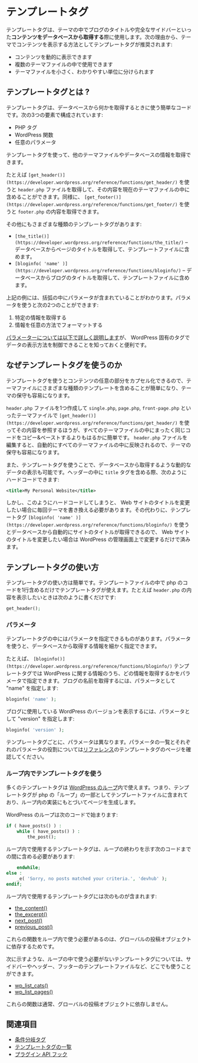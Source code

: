 <!--
# Template Tags
-->
# テンプレートタグ

<!--
Template tags are used within themes to **retrieve content from your database**. The content could be anything from a blog title to a complete sidebar. Template tags are the preferred method to pull content into your theme because:
-->
テンプレートタグは、テーマの中でブログのタイトルや完全なサイドバーといった**コンテンツをデータベースから取得する**際に使用します。次の理由から、テーマでコンテンツを表示する方法としてテンプレートタグが推奨されます:

<!--
*   they can print dynamic content;
*   they can be used in multiple theme files; and
*   they separate the theme into smaller, more understandable, sections.
-->
*   コンテンツを動的に表示できます
*   複数のテーマファイルの中で使用できます
*   テーマファイルを小さく、わかりやすい単位に分けられます

<!--
## What is a Template Tag?
-->
## テンプレートタグとは ?

<!--
A template tag is simply a piece of code that tells WordPress to get something from the database. It is broken up into three components:
-->
テンプレートタグは、データベースから何かを取得するときに使う簡単なコードです。次の3つの要素で構成されています:

<!--
*   A PHP code tag
*   A WordPress function
*   Optional parameters
-->
*   PHP タグ
*   WordPress 関数
*   任意のパラメータ

<!--
You can use a template tag to call another theme file or some information from the database.
-->
テンプレートタグを使って、他のテーマファイルやデータベースの情報を取得できます。

<!--
For example, the template tag `[get_header()](https://developer.wordpress.org/reference/functions/get_header/)` tells WordPress to get the `header.php` file and include it in the current theme file. Similarly, `[get_footer()](https://developer.wordpress.org/reference/functions/get_footer/)` tells WordPress to get the footer.php file.
-->
たとえば `[get_header()](https://developer.wordpress.org/reference/functions/get_header/)` を使うと `header.php` ファイルを取得して、その内容を現在のテーマファイルの中に含めることができます。同様に、 `[get_footer()](https://developer.wordpress.org/reference/functions/get_footer/)` を使うと `footer.php` の内容を取得できます。

<!--
There are also other kinds of template tags:
-->
その他にもさまざまな種類のテンプレートタグがあります:

<!--
*   `[the_title()](https://developer.wordpress.org/reference/functions/the_title/)` – tells WordPress to get the title of the page or post from the database and include it.
*   `[bloginfo( 'name' )](https://developer.wordpress.org/reference/functions/bloginfo/)` – tells WordPress to get the blog title out of the database and include it in the template file.
-->
*   `[the_title()](https://developer.wordpress.org/reference/functions/the_title/)` – データベースからページのタイトルを取得して、テンプレートファイルに含めます。
*   `[bloginfo( 'name' )](https://developer.wordpress.org/reference/functions/bloginfo/)` – データベースからブログのタイトルを取得して、テンプレートファイルに含めます。

<!--
If you look closely at the last example, you will also see that there is a parameter between the parenthesis. Parameters let you do two things:
-->
上記の例には、括弧の中にパラメータが含まれていることがわかります。パラメータを使うと次の2つのことができます:

<!--
1.  ask for specific pieces of information and
2.  format the information in a certain way.
-->
1.  特定の情報を取得する
2.  情報を任意の方法でフォーマットする

<!--
[Parameters are covered extensively below](#parameters), but it’s useful to be aware that you can send WordPress-specific instructions for how you want the data presented.
-->
[パラメーターについては以下で詳しく説明します](#parameters)が、 WordPress 固有のタグでデータの表示方法を制御できることを知っておくと便利です。

<!--
## Why Use Template Tags
-->
## なぜテンプレートタグを使うのか

<!--
By encapsulating all of the code for a particular chunk of content, template tags make it very easy to include various pieces of a template in a theme file and also to maintain the theme.
-->
テンプレートタグを使うとコンテンツの任意の部分をカプセル化できるので、テーマファイルにさまざまな種類のテンプレートを含めることが簡単になり、テーマの保守も容易になります。

<!--
It is far easier to create one `header.php` file and have all of your theme templates like `single.php`, `page.php`, `front-page.php`, etc. reference that one theme file using `[get_header()](https://developer.wordpress.org/reference/functions/get_header/)` than copying and pasting the code into each theme file. It also makes maintenance easier. Whenever you make a change in your `header.php` file, the change is automatically carried over into all of your other theme files.
-->
`header.php` ファイルを1つ作成して `single.php`, `page.php`, `front-page.php` といったテーマファイルで `[get_header()](https://developer.wordpress.org/reference/functions/get_header/)` を使ってその内容を参照するほうが、すべてのテーマファイルの中にまったく同じコードをコピー&ペーストするよりもはるかに簡単です。 `header.php` ファイルを編集すると、自動的にすべてのテーマファイルの中に反映されるので、テーマの保守も容易になります。

<!--
Another reason to use template tags is to display dynamic data, i.e. data from the database. In your header, you could manually include the `title` tag, like so:
-->
また、テンプレートタグを使うことで、データベースから取得するような動的なデータの表示も可能です。ヘッダーの中に `title` タグを含める際、次のようにハードコードできます:

```xml
<title>My Personal Website</title>
```

<!--
However, doing this means manually editing your theme any time you want to change the title of your website. Instead, it’s easier to include the `[bloginfo( 'name' )](https://developer.wordpress.org/reference/functions/bloginfo/)` template tag, which automatically fetch the site title from the database. Now, you can change the title of your site in WordPress, rather than having to hard code your theme templates.
-->
しかし、このようにハードコードしてしまうと、 Web サイトのタイトルを変更したい場合に毎回テーマを書き換える必要があります。その代わりに、テンプレートタグ `[bloginfo( 'name' )](https://developer.wordpress.org/reference/functions/bloginfo/)` を使うとデータベースから自動的にサイトのタイトルが取得できるので、 Web サイトのタイトルを変更したい場合は WordPress の管理画面上で変更するだけで済みます。

<!--
## How to Use Template Tags
-->
## テンプレートタグの使い方

<!--
Using template tags is very simple. In any template file you can use a template tag by simply printing one line of php code to call the template tag. Printing the header.php file is as simple as:
-->
テンプレートタグの使い方は簡単です。テンプレートファイルの中で php のコードを1行含めるだけでテンプレートタグが使えます。たとえば `header.php` の内容を表示したいときは次のように書くだけです:

```php
get_header();
```

<!--
### Parameters
-->
### パラメータ

<!--
Some template tags let you pass parameters. Parameters are extra pieces of information that determine what is retrieved from the database.
-->
テンプレートタグの中にはパラメータを指定できるものがあります。パラメータを使うと、データベースから取得する情報を細かく指定できます。

<!--
For example, the `[bloginfo()](https://developer.wordpress.org/reference/functions/bloginfo/ "bloginfo template tag")` template tag allows you to give it a parameter telling WordPress the specific piece of information you want. To print the blog name, you just pass along the parameter “name,” like so:
-->
たとえば、 `[bloginfo()](https://developer.wordpress.org/reference/functions/bloginfo/)` テンプレートタグでは WordPress に関する情報のうち、どの情報を取得するかをパラメータで指定できます。ブログの名前を取得するには、パラメータとして "name" を指定します:

```php
bloginfo( 'name' );
```

<!--
To print the version of WordPress that the blog is running on, you would pass a parameter of “version”:
-->
ブログに使用している WordPress のバージョンを表示するには、パラメータとして "version" を指定します:

```php
bloginfo( 'version' );
```

<!--
For each template tag, the parameters differ. A list of the parameters and what they can do can be found on specific template tag pages located throughout the [code reference](https://developer.wordpress.org/reference/).
-->
テンプレートタグごとに、パラメータは異なります。パラメータの一覧とそれぞれのパラメータの役割については[リファレンス](https://developer.wordpress.org/reference/)のテンプレートタグのページを確認してください。

<!--
### Using Template Tags Within the Loop
-->
### ループ内でテンプレートタグを使う

<!--
Many template tags work within the [WordPress Loop](https://developer.wordpress.org/themes/basics/the-loop/). This means that they are included in the template files as part of the php “loop” that generates the pages users see based upon the instructions inside of the loop.
-->
多くのテンプレートタグは [WordPress のループ](https://developer.wordpress.org/themes/basics/the-loop/)内で使えます。つまり、テンプレートタグが php の「ループ」の一部としてテンプレートファイルに含まれており、ループ内の実装にもとづいてページを生成します。

<!--
The WordPress loop begins with:
-->
WordPress のループは次のコードで始まります:

```php
if ( have_posts() ) :
	while ( have_posts() ) :
		the_post();
```

<!--
Template tags that work within the loop must be in the middle area, before the ending section of the loop below:
-->
ループ内で使用するテンプレートタグは、ループの終わりを示す次のコードまでの間に含める必要があります:

```php
	endwhile;
else :
	_e( 'Sorry, no posts matched your criteria.', 'devhub' );
endif;
```

<!--
Some of template tags that need to be inside of the loop include
-->
ループ内で使用するテンプレートタグには次のものが含まれます:

*   [the\_content()](https://developer.wordpress.org/reference/functions/the_content/)
*   [the\_excerpt()](https://developer.wordpress.org/reference/functions/the_excerpt/)
*   [next\_post()](https://developer.wordpress.org/reference/functions/next_post/)
*   [previous\_post()](https://developer.wordpress.org/reference/functions/previous_post/)

<!--
The main reason why some functions require the loop is because they require the global post object to be set.
-->
これらの関数をループ内で使う必要があるのは、グローバルの投稿オブジェクトに依存するためです。

<!--
If the template tag you want to use doesn’t have to be within the loop
-->
次に示すような、ループの中で使う必要がないテンプレートタグについては、サイドバーやヘッダー、フッターのテンプレートファイルなど、どこでも使うことができます。

*   [wp\_list\_cats()](https://developer.wordpress.org/reference/functions/wp_list_cats/)
*   [wp\_list\_pages()](https://developer.wordpress.org/reference/functions/wp_list_pages/)

<!--
then you can put it in any file you’d like, for instance in the sidebar, header, or footer template files.
-->

<!--
These are functions that typically do not require the global post object.
-->
これらの関数は通常、グローバルの投稿オブジェクトに依存しません。

<!--
## See Also
-->
## 関連項目

<!--
*   [Conditional Tags](https://developer.wordpress.org/themes/basics/conditional-tags/)
*   [Complete list of Template Tags](https://developer.wordpress.org/themes/references/list-of-template-tags/)
*   [Plugin API Hooks](_wp_link_placeholder)
-->
*   [条件分岐タグ](https://developer.wordpress.org/themes/basics/conditional-tags/)
*   [テンプレートタグの一覧](https://developer.wordpress.org/themes/references/list-of-template-tags/)
*   [プラグイン API フック](_wp_link_placeholder)
